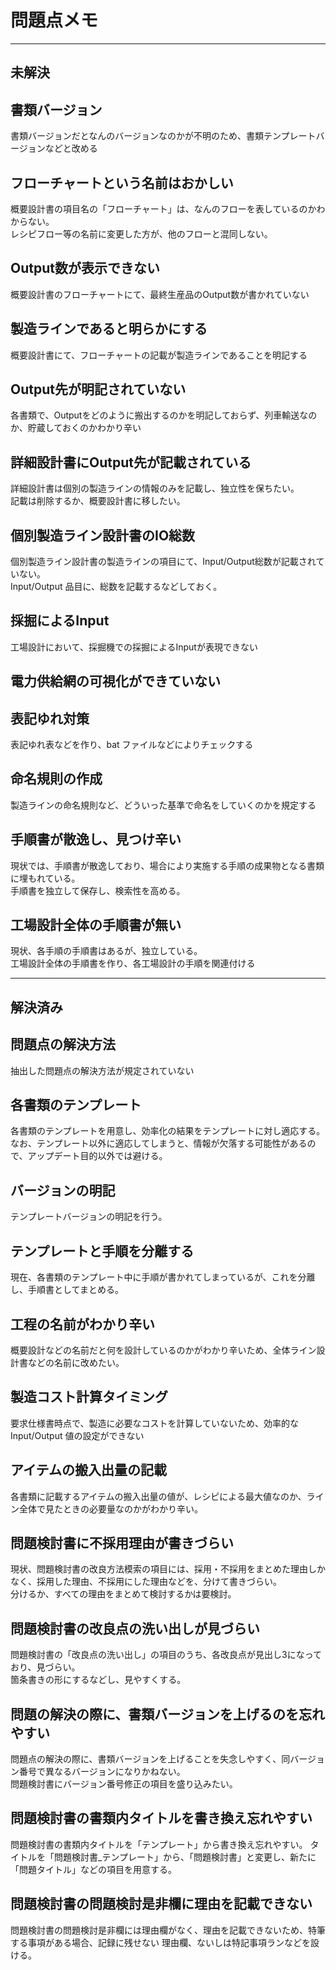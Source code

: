 # 問題点メモ

---
## 未解決


## 書類バージョン
書類バージョンだとなんのバージョンなのかが不明のため、書類テンプレートバージョンなどと改める

## フローチャートという名前はおかしい
概要設計書の項目名の「フローチャート」は、なんのフローを表しているのかわからない。  
レシピフロー等の名前に変更した方が、他のフローと混同しない。

## Output数が表示できない
概要設計書のフローチャートにて、最終生産品のOutput数が書かれていない

## 製造ラインであると明らかにする
概要設計書にて、フローチャートの記載が製造ラインであることを明記する

## Output先が明記されていない
各書類で、Outputをどのように搬出するのかを明記しておらず、列車輸送なのか、貯蔵しておくのかわかり辛い

## 詳細設計書にOutput先が記載されている
詳細設計書は個別の製造ラインの情報のみを記載し、独立性を保ちたい。  
記載は削除するか、概要設計書に移したい。

## 個別製造ライン設計書のIO総数
個別製造ライン設計書の製造ラインの項目にて、Input/Output総数が記載されていない。  
Input/Output 品目に、総数を記載するなどしておく。

## 採掘によるInput
工場設計において、採掘機での採掘によるInputが表現できない



## 電力供給網の可視化ができていない

## 表記ゆれ対策
表記ゆれ表などを作り、bat ファイルなどによりチェックする

## 命名規則の作成
製造ラインの命名規則など、どういった基準で命名をしていくのかを規定する

## 手順書が散逸し、見つけ辛い
現状では、手順書が散逸しており、場合により実施する手順の成果物となる書類に埋もれている。  
手順書を独立して保存し、検索性を高める。

## 工場設計全体の手順書が無い
現状、各手順の手順書はあるが、独立している。  
工場設計全体の手順書を作り、各工場設計の手順を関連付ける




---
## 解決済み

## 問題点の解決方法
抽出した問題点の解決方法が規定されていない

## 各書類のテンプレート
各書類のテンプレートを用意し、効率化の結果をテンプレートに対し適応する。  
なお、テンプレート以外に適応してしまうと、情報が欠落する可能性があるので、アップデート目的以外では避ける。

## バージョンの明記
テンプレートバージョンの明記を行う。

## テンプレートと手順を分離する
現在、各書類のテンプレート中に手順が書かれてしまっているが、これを分離し、手順書としてまとめる。

## 工程の名前がわかり辛い
概要設計などの名前だと何を設計しているのかがわかり辛いため、全体ライン設計書などの名前に改めたい。

## 製造コスト計算タイミング
要求仕様書時点で、製造に必要なコストを計算していないため、効率的な Input/Output 値の設定ができない

## アイテムの搬入出量の記載
各書類に記載するアイテムの搬入出量の値が、レシピによる最大値なのか、ライン全体で見たときの必要量なのかがわかり辛い。

## 問題検討書に不採用理由が書きづらい
現状、問題検討書の改良方法模索の項目には、採用・不採用をまとめた理由しかなく、採用した理由、不採用にした理由などを、分けて書きづらい。  
分けるか、すべての理由をまとめて検討するかは要検討。

## 問題検討書の改良点の洗い出しが見づらい
問題検討書の「改良点の洗い出し」の項目のうち、各改良点が見出し3になっており、見づらい。  
箇条書きの形にするなどし、見やすくする。

## 問題の解決の際に、書類バージョンを上げるのを忘れやすい
問題点の解決の際に、書類バージョンを上げることを失念しやすく、同バージョン番号で異なるバージョンになりかねない。  
問題検討書にバージョン番号修正の項目を盛り込みたい。

## 問題検討書の書類内タイトルを書き換え忘れやすい
問題検討書の書類内タイトルを「テンプレート」から書き換え忘れやすい。
タイトルを「問題検討書_テンプレート」から、「問題検討書」と変更し、新たに「問題タイトル」などの項目を用意する。

## 問題検討書の問題検討是非欄に理由を記載できない
問題検討書の問題検討是非欄には理由欄がなく、理由を記載できないため、特筆する事項がある場合、記録に残せない
理由欄、ないしは特記事項ランなどを設ける。




